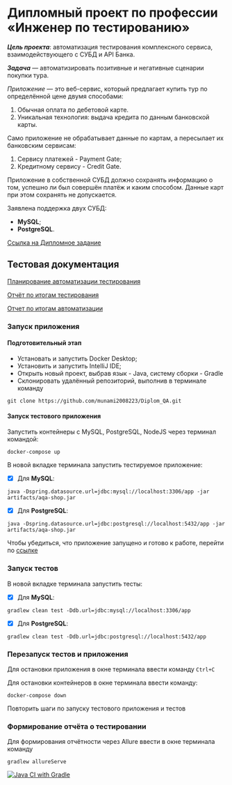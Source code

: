 # Дипломный проект по профессии «Инженер по тестированию»
***Цель проекта***:   автоматизация тестирования комплексного сервиса, взаимодействующего с СУБД и API Банка.

***Задача*** — автоматизировать позитивные и негативные сценарии покупки тура.

*Приложение* — это веб-сервис, который предлагает купить тур по определённой цене двумя способами:

1. Обычная оплата по дебетовой карте.
2. Уникальная технология: выдача кредита по данным банковской карты.

Само приложение не обрабатывает данные по картам, а пересылает их банковским сервисам:

1. Сервису платежей - Payment Gate;
2. Кредитному сервису - Credit Gate.

Приложение в собственной СУБД должно сохранять информацию о том, успешно ли был совершён платёж и каким способом. Данные карт при этом сохранять не допускается.

Заявлена поддержка двух СУБД:

- **MySQL**;
- **PostgreSQL**.

[Ссылка на Дипломное задание](https://github.com/netology-code/qa-diploma)

## Тестовая документация
[Планирование автоматизации тестирования](https://github.com/munami2008223/Diplom_QA/blob/main/documents/Plan.md)

[Отчёт по итогам тестирования](https://github.com/munami2008223/Diplom_QA/blob/main/documents/Report.md)

[Отчет по итогам автоматизации](https://github.com/munami2008223/Diplom_QA/blob/main/documents/Summary.md)

### Запуск приложения
#### Подготовительный этап
- Установать и запустить Docker Desktop;
- Установить и запустить IntelliJ IDE;
- Открыть новый проект, выбрав язык - Java, систему сборки - Gradle
- Склонировать удалённый репозиторий, выполнив в терминале команду
```copy
git clone https://github.com/munami2008223/Diplom_QA.git
```

#### Запуск тестового приложения
Запустить контейнеры с MySQL, PostgreSQL, NodeJS через терминал командой:
```copy
docker-compose up
```
В новой вкладке терминала запустить тестируемое приложение:
- [x] Для **MySQL**:
```copy
java -Dspring.datasource.url=jdbc:mysql://localhost:3306/app -jar artifacts/aqa-shop.jar
```
- [x] Для **PostgreSQL**:
```copy 
java -Dspring.datasource.url=jdbc:postgresql://localhost:5432/app -jar artifacts/aqa-shop.jar
```

Чтобы убедиться, что приложение запущено и готово к работе, перейти по [ссылке](http://localhost:8080/)

### Запуск тестов
В новой вкладке терминала запустить тесты:

- [x] Для **MySQL**:
```copy
gradlew clean test -Ddb.url=jdbc:mysql://localhost:3306/app
```

- [x] Для **PostgreSQL**:
```copy 
gradlew clean test -Ddb.url=jdbc:postgresql://localhost:5432/app
```

### Перезапуск тестов и приложения
Для остановки приложения в окне терминала ввести команду ```Ctrl+С```

Для остановки контейнеров в окне терминала ввести команду:
```copy
docker-compose down
```
Повторить шаги по запуску тестового приложения и тестов

### Формирование отчёта о тестировании
Для формирования отчётности через Allure ввести в окне терминала команду
```copy
gradlew allureServe
```

[![Java CI with Gradle](https://github.com/munami2008223/Diplom/actions/workflows/gradle.yml/badge.svg)](https://github.com/munami2008223/Diplom/actions/workflows/gradle.yml)